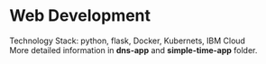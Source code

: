 # Web Development
Technology Stack: python, flask, Docker, Kubernets, IBM Cloud
<br>
More detailed information in <b>dns-app</b> and <b>simple-time-app</b> folder.
